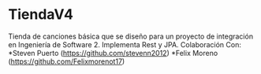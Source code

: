 # TiendaV4
Tienda de canciones básica que se diseño para un proyecto de integración en Ingeniería de Software 2. Implementa Rest y JPA.
Colaboración Con:
*Steven Puerto (https://github.com/stevenn2012)
*Felix Moreno (https://github.com/Felixmorenot17)
